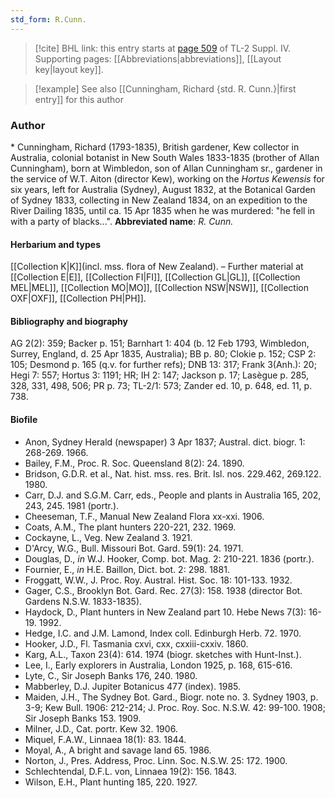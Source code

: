 ```yaml
---
std_form: R.Cunn.
---
```


> [!cite] BHL link: this entry starts at [page 509](https://www.biodiversitylibrary.org/page/33266186) of TL-2 Suppl. IV.
> Supporting pages: [[Abbreviations|abbreviations]], [[Layout key|layout key]].

> [!example] See also [[Cunningham, Richard {std. R. Cunn.}|first entry]] for this author

### Author

\* Cunningham, Richard (1793-1835), British gardener, Kew collector in Australia, colonial botanist in New South Wales 1833-1835 (brother of Allan Cunningham), born at Wimbledon, son of Allan Cunningham sr., gardener in the service of W.T. Aiton (director Kew), working on the *Hortus Kewensis* for six years, left for Australia (Sydney), August 1832, at the Botanical Garden of Sydney 1833, collecting in New Zealand 1834, on an expedition to the River Dailing 1835, until ca. 15 Apr 1835 when he was murdered: "he fell in with a party of blacks...". 
**Abbreviated name**: *R. Cunn.*

#### Herbarium and types

[[Collection K|K]](incl. mss. flora of New Zealand). – Further material at [[Collection E|E]], [[Collection FI|FI]], [[Collection GL|GL]], [[Collection MEL|MEL]], [[Collection MO|MO]], [[Collection NSW|NSW]], [[Collection OXF|OXF]], [[Collection PH|PH]].

#### Bibliography and biography

AG 2(2): 359; Backer p. 151; Barnhart 1: 404 (b. 12 Feb 1793, Wimbledon, Surrey, England, d. 25 Apr 1835, Australia); BB p. 80; Clokie p. 152; CSP 2: 105; Desmond p. 165 (q.v. for further refs); DNB 13: 317; Frank 3(Anh.): 20; Hegi 7: 557; Hortus 3: 1191; HR; IH 2: 147; Jackson p. 17; Lasègue p. 285, 328, 331, 498, 506; PR p. 73; TL-2/1: 573; Zander ed. 10, p. 648, ed. 11, p. 738.

#### Biofile

- Anon, Sydney Herald (newspaper) 3 Apr 1837; Austral. dict. biogr. 1: 268-269. 1966.
- Bailey, F.M., Proc. R. Soc. Queensland 8(2): 24. 1890.
- Bridson, G.D.R. et al., Nat. hist. mss. res. Brit. Isl. nos. 229.462, 269.122. 1980.
- Carr, D.J. and S.G.M. Carr, eds., People and plants in Australia 165, 202, 243, 245. 1981 (portr.).
- Cheeseman, T.F., Manual New Zealand Flora xx-xxi. 1906.
- Coats, A.M., The plant hunters 220-221, 232. 1969.
- Cockayne, L., Veg. New Zealand 3. 1921.
- D'Arcy, W.G., Bull. Missouri Bot. Gard. 59(1): 24. 1971.
- Douglas, D., *in* W.J. Hooker, Comp. bot. Mag. 2: 210-221. 1836 (portr.).
- Fournier, E., *in* H.E. Baillon, Dict. bot. 2: 298. 1881.
- Froggatt, W.W., J. Proc. Roy. Austral. Hist. Soc. 18: 101-133. 1932.
- Gager, C.S., Brooklyn Bot. Gard. Rec. 27(3): 158. 1938 (director Bot. Gardens N.S.W. 1833-1835).
- Haydock, D., Plant hunters in New Zealand part 10. Hebe News 7(3): 16-19. 1992.
- Hedge, I.C. and J.M. Lamond, Index coll. Edinburgh Herb. 72. 1970.
- Hooker, J.D., Fl. Tasmania cxvi, cxx, cxxiii-cxxiv. 1860.
- Karg, A.L., Taxon 23(4): 614. 1974 (biogr. sketches with Hunt-Inst.).
- Lee, I., Early explorers in Australia, London 1925, p. 168, 615-616.
- Lyte, C., Sir Joseph Banks 176, 240. 1980.
- Mabberley, D.J. Jupiter Botanicus 477 (index). 1985.
- Maiden, J.H., The Sydney Bot. Gard., Biogr. note no. 3. Sydney 1903, p. 3-9; Kew Bull. 1906: 212-214; J. Proc. Roy. Soc. N.S.W. 42: 99-100. 1908; Sir Joseph Banks 153. 1909.
- Milner, J.D., Cat. portr. Kew 32. 1906.
- Miquel, F.A.W., Linnaea 18(1): 83. 1844.
- Moyal, A., A bright and savage land 65. 1986.
- Norton, J., Pres. Address, Proc. Linn. Soc. N.S.W. 25: 172. 1900.
- Schlechtendal, D.F.L. von, Linnaea 19(2): 156. 1843.
- Wilson, E.H., Plant hunting 185, 220. 1927.

